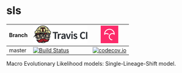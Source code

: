 # sls

Branch|[![Travis CI logo](pics/TravisCI.png)](https://travis-ci.org)|[![Codecov logo](pics/Codecov.png)](https://www.codecov.io)
---|---|---
master|[![Build Status](https://travis-ci.org/Giappo/sls.svg?branch=master)](https://travis-ci.org/Giappo/sls)|[![codecov.io](https://codecov.io/github/Giappo/sls/coverage.svg?branch=master)](https://codecov.io/github/Giappo/sls/branch/master)

Macro Evolutionary Likelihood models: Single-Lineage-Shift model.
